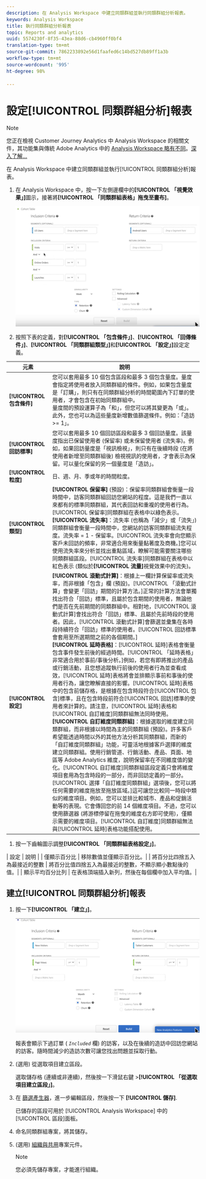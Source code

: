 ```yaml
---
description: 在 Analysis Workspace 中建立同類群組並執行同類群組分析報表。
keywords: Analysis Workspace
title: 執行同類群組分析報表
topic: Reports and analytics
uuid: 5574230f-8f35-43ea-88d6-cb4960ff0bf4
translation-type: tm+mt
source-git-commit: 7862233892e56d1faafed6c14bd527db89ff1a3b
workflow-type: tm+mt
source-wordcount: '995'
ht-degree: 98%

---
```



# 設定[!UICONTROL 同類群組分析]報表

>[!NOTE]
>
>您正在檢視 Customer Journey Analytics 中 Analysis Workspace 的相關文件，其功能集與傳統 Adobe Analytics 中的 [Analysis Workspace 略有不同](https://docs.adobe.com/content/help/zh-Hant/analytics/analyze/analysis-workspace/home.html)。[深入了解...](/help/getting-started/cja-aa.md)

在 Analysis Workspace 中建立同類群組並執行[!UICONTROL 同類群組分析]報表。

1. 在 Analysis Workspace 中，按一下左側邊欄中的&#x200B;**[!UICONTROL 「視覺效果」]**&#x200B;圖示，接著將&#x200B;**[!UICONTROL 「同類群組表格」拖曳至畫布]**。

   ![](assets/cohort-table.png)

1. 按照下表的定義，對&#x200B;**[!UICONTROL 「包含條件」]**、**[!UICONTROL 「回傳條件」]**、**[!UICONTROL 「同類群組類型」]**&#x200B;和&#x200B;**[!UICONTROL 「設定」]**&#x200B;設定定義。

| 元素 | 說明 |
| --- | --- |
| **[!UICONTROL 包含條件]** | 您可以套用最多 10 個包含區段和最多 3 個包含量度。量度會指定將使用者放入同類群組的條件。例如，如果包含量度是「訂購」，則只有在同類群組分析的時間範圍內下訂單的使用者，才會包含在初始同類群組中。<br>量度間的預設運算子為「和」，但您可以將其變更為「或」。此外，您也可以為這些量度新增數值篩選條件。例如：「造訪 >= 1」。 |
| **[!UICONTROL 回訪標準]** | 您可以套用最多 10 個回訪區段和最多 3 個回訪量度。該量度指出已保留使用者 (保留率) 或未保留使用者 (流失率)。例如，如果回訪量度是「視訊檢視」，則只有在後續時段 (在將使用者新增至同類群組後) 檢視視訊的使用者，才會表示為保留。可以量化保留的另一個量度是「造訪」。 |
| **[!UICONTROL 粒度]** | 日、週、月、季或年的時間粒度。 |
| **[!UICONTROL 類型]** | **[!UICONTROL 保留率]** (預設)：保留率同類群組會衡量一段時間中，訪客同類群組回訪您網站的程度。這是我們一直以來都有的標準同類群組，其代表回訪和重複的使用者行為。[!UICONTROL 保留率]同類群組在表格中以綠色表示。 <br> **[!UICONTROL 流失率]**：流失率 (也稱為「減少」或「流失」) 同類群組會衡量一段時間中，您網站的訪客同類群組流失程度。流失率 = 1 - 保留率。[!UICONTROL 流失率會向您顯示客戶未回訪的頻率，非常適合用來衡量黏著度及商機。]您可以使用流失率來分析並找出重點區域，瞭解可能需要關注哪些同類群組區段。[!UICONTROL 流失率]同類群組在表格中以紅色表示 (類似於&#x200B;**[!UICONTROL 流量]**&#x200B;視覺效果中的流失)。 |
| **[!UICONTROL 設定]** | **[!UICONTROL 滾動式計算]**：根據上一欄計算保留率或流失率，而非根據「包含」欄 (預設)。[!UICONTROL 「滾動式計算」會變更「回訪」期間的計算方法。]正常的計算方法會單獨找出符合「回訪」標準，且屬於包含期間的使用者，無論他們是否在先前期間的同類群組中。相對地，[!UICONTROL 滾動式計算]會找出符合「回訪」標準、且屬於先前時段的使用者。因此，[!UICONTROL 滾動式計算]會篩選並彙集在各時段持續符合「回訪」標準的使用者。[!UICONTROL 回訪標準會套用至所選期間之前的各個期間。]<br> **[!UICONTROL 延時表格]**：[!UICONTROL 延時]表格會衡量包含事件發生前後的經過時間。[!UICONTROL 「延時表格」非常適合用於事前/事後分析。]例如，若您有即將推出的產品或行銷活動，且您想追蹤執行前後的使用者行為並查看成效，[!UICONTROL 延時]表格將會並排顯示事前和事後的使用者行為，讓您瞭解直接的影響。[!UICONTROL 延時]表格中的包含前儲存格，是根據在包含時段符合[!UICONTROL 包含]標準，且在包含時段前符合[!UICONTROL 回訪]標準的使用者來計算的。請注意，[!UICONTROL 延時]表格和[!UICONTROL 自訂維度]同類群組無法同時使用。 <br> **[!UICONTROL 自訂維度同類群組]**：根據選取的維度建立同類群組，而非根據以時間為主的同類群組 (預設)。許多客戶希望能透過時間以外的其他方法分析其同類群組，而新的「自訂維度同類群組」功能，可靈活地根據客戶選擇的維度建立同類群組。使用行銷管道、行銷活動、產品、頁面、地區等 Adobe Analytics 維度，說明保留率在不同維度值的變化。[!UICONTROL 自訂維度]同類群組區段定義只會將維度項目套用為包含時段的一部分，而非回訪定義的一部分。<br>[!UICONTROL 選擇「自訂維度同類群組」選項後，您可以將任何需要的維度拖放至拖放區域。]這可讓您比較同一時段中類似的維度項目。例如，您可以並排比較城市、產品和促銷活動等的表現。它會傳回您的前 14 個維度項目。不過，您可以使用篩選器 (將游標停留在拖曳的維度右方即可使用)，僅顯示需要的維度項目。[!UICONTROL 自訂維度]同類群組無法與[!UICONTROL 延時]表格功能搭配使用。 |

1. 按一下齒輪圖示調整&#x200B;**[!UICONTROL 「同類群組表格設定」]**。

| 設定 | 說明 |
| 僅顯示百分比 | 移除數值並僅顯示百分比。|
| 將百分比四捨五入為最接近的整數 | 將百分比值四捨五入為最接近的整數，不顯示顯小數點後的值。|
| 顯示平均百分比列 | 在表格頂端插入新列，然後在每個欄中加入平均值。|

## 建立[!UICONTROL 同類群組分析]報表

1. 按一下&#x200B;**[!UICONTROL 「建立」]**。

   ![步驟結果](assets/cohort-report.png)

   報表會顯示下過訂單 ( *`Included`* 欄) 的訪客，以及在後續的造訪中回訪您網站的訪客。隨時間減少的造訪次數可讓您找出問題並採取行動。
1. (選用) 從選取項目建立區段。

   選取儲存格 (連續或非連續)，然後按一下滑鼠右鍵 >**[!UICONTROL 「從選取項目建立區段」]**。

1. 在 [篩選產生器](https://docs.adobe.com/content/help/zh-Hant/analytics/components/segmentation/segmentation-workflow/seg-build.html)，進一步編輯區段，然後按一下 **[!UICONTROL 儲存]**.

   已儲存的區段可用於 [!UICONTROL Analysis Workspace] 中的[!UICONTROL 區段]面板。
1. 命名同類群組專案，將其儲存。
1. (選用) [組織與共用](/help/analysis-workspace/curate-share/curate.md)專案元件。

   >[!NOTE]
   >
   >您必須先儲存專案，才能進行組織。


